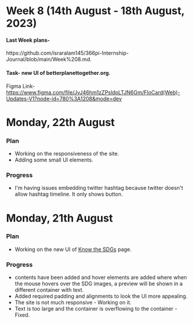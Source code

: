 # Week 8 (14th August - 18th August, 2023)

<h4>Last Week plans- </h4>https://github.com/israralam145/366pi-Internship-Journal/blob/main/Week%208.md.

<h4>Task- new UI of betterplanettogether.org.</h4>

Figma Link- https://www.figma.com/file/JyJ46hm1zZPsldpLTJN6Gm/FloCard(Web)-Updates-V1?node-id=780%3A1208&mode=dev

# Monday, 22th August
<h3>Plan</h3>

* Working on the responsiveness of the site.
* Adding some small UI elements.
<h3>Progress</h3>

* I'm having issues embedding twitter hashtag because twitter doesn't allow hashtag timeline. It only shows button. 

# Monday, 21th August
<h3>Plan</h3>

* Working on the new UI of [Know the SDGs](https://betterplanettogether.org/KnowSDGs#) page.
<h3>Progress</h3>

* contents have been added and hover elements are added where when the mouse hovers over the SDG images, a preview will be shown in a different container with text.
* Added required padding and alignments to look the UI more appealing.
* The site is not much responsive - Working on it.
* Text is too large and the container is overflowing to the container - Fixed.
